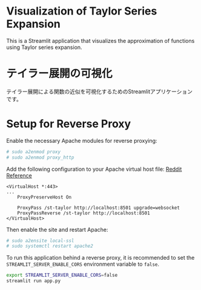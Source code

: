# Visualization of Taylor Series Expansion

This is a Streamlit application that visualizes the approximation of functions using Taylor series expansion.

# テイラー展開の可視化

テイラー展開による関数の近似を可視化するためのStreamlitアプリケーションです。

# Setup for Reverse Proxy

Enable the necessary Apache modules for reverse proxying:
```bash
# sudo a2enmod proxy
# sudo a2enmod proxy_http
```

Add the following configuration to your Apache virtual host file:
[Reddit Reference](https://www.reddit.com/r/StreamlitOfficial/comments/1ixw4lc/white_page_streamlit_behind_reverse_proxy/)
```
<VirtualHost *:443>
...
    ProxyPreserveHost On

    ProxyPass /st-taylor http://localhost:8501 upgrade=websocket
    ProxyPassReverse /st-taylor http://localhost:8501
</VirtualHost>
```

Then enable the site and restart Apache:
```bash
# sudo a2ensite local-ssl
# sudo systemctl restart apache2
```

To run this application behind a reverse proxy,
it is recommended to set the `STREAMLIT_SERVER_ENABLE_CORS` environment variable to `false`.

```bash
export STREAMLIT_SERVER_ENABLE_CORS=false
streamlit run app.py
```

